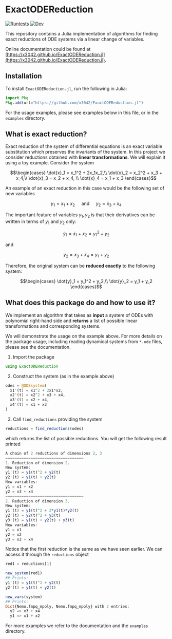 # ExactODEReduction

<!--- [![Build](https://github.com/x3042/ExactODEReduction.jl/actions/workflows/Build.yml/badge.svg)](https://github.com/x3042/ExactODEReduction.jl/actions/workflows/Build.yml) --->
[![Runtests](https://github.com/x3042/ExactODEReduction.jl/actions/workflows/Runtests.yml/badge.svg)](https://github.com/x3042/ExactODEReduction.jl/actions/workflows/Runtests.yml) [![Dev](https://img.shields.io/badge/docs-dev-blue.svg)](https://x3042.github.io/ExactODEReduction.jl/dev)


This repository contains a Julia implementation of algorithms for finding exact reductions of ODE systems via a linear change of variables.

Online documentation could be found at [https://x3042.github.io/ExactODEReduction.jl](https://x3042.github.io/ExactODEReduction.jl).

## Installation

To install `ExactODEReduction.jl`, run the following in Julia:

```julia
import Pkg
Pkg.add(url="https://github.com/x3042/ExactODEReduction.jl")
```

For the usage examples, please see examples below in this file, or in the `examples` directory.

## What is exact reduction?

Exact reduction of the system of differential equations is an exact variable substitution which preserves the invariants of the system. In this project we consider reductions obtained with **linear transformations**. We will explain it using a toy example. Consider the system

$$\begin{cases} 
\dot{x}_1 = x_1^2 + 2x_1x_2,\\ 
\dot{x}_2 =  x_2^2 + x_3 + x_4,\\ 
\dot{x}_3 = x_2 + x_4, \\
\dot{x}_4 = x_1 + x_3 
\end{cases}$$

An example of an exact reduction in this case would be the following set of new variables

$$y_1 = x_1 + x_2 \quad \text{  and  } \quad y_2 = x_3 + x_4$$

The important feature of variables $y_1, y_2$ is that their derivatives can be written in terms of $y_1$ and $y_2$ only:

$$\dot{y}_1 = \dot{x}_1 + \dot{x}_2 = y_1^2 + y_2$$

and

$$\dot{y}_2 = \dot{x}_3 + \dot{x}_4 = y_1 + y_2$$

Therefore, the original system can be **reduced exactly** to the following system:

$$\begin{cases} 
\dot{y}_1 = y_1^2 + y_2,\\ 
\dot{y}_2  = y_1 + y_2
\end{cases}$$

## What does this package do and how to use it?

We implement an algorithm that takes as **input** a system of ODEs with polynomial right-hand side and **returns** a list of possible linear transformations and corresponding systems.

We will demonstrate the usage on the example above. For more details on the package usage, including reading dynamical systems from `*.ode` files, please see the documentation.

1. Import the package

```julia
using ExactODEReduction
```

2. Construct the system (as in the example above)

```julia
odes = @ODEsystem(
  x1'(t) = x1^2 + 2x1*x2,
  x2'(t) = x2^2 + x3 + x4,
  x3'(t) = x2 + x4,
  x4'(t) = x1 + x3
)
```

3. Call `find_reductions` providing the system

```julia
reductions = find_reductions(odes)
```

which returns the list of possible reductions. You will get the following result printed

```julia
A chain of 2 reductions of dimensions 2, 3
==================================
1. Reduction of dimension 2.
New system:
y1'(t) = y1(t)^2 + y2(t)
y2'(t) = y1(t) + y2(t)
New variables:
y1 = x1 + x2
y2 = x3 + x4
==================================
2. Reduction of dimension 3.
New system:
y1'(t) = y1(t)^2 + 2*y1(t)*y2(t)
y2'(t) = y2(t)^2 + y3(t)
y3'(t) = y1(t) + y2(t) + y3(t)
New variables:
y1 = x1
y2 = x2
y3 = x3 + x4
```

Notice that the first reduction is the same as we have seen earlier. We can access it through the `reductions` object

```julia
red1 = reductions[1]
```
```julia
new_system(red1)
## Prints:
y1'(t) = y1(t)^2 + y2(t)
y2'(t) = y1(t) + y2(t)
```

```julia
new_vars(system)
## Prints:
Dict{Nemo.fmpq_mpoly, Nemo.fmpq_mpoly} with 2 entries:
  y2 => x3 + x4
  y1 => x1 + x2
```

<!---
We may also want to preserve some variables or their linear combinations in the reduced system.
It is possible to pass such linear forms in the `observables` array as a parameter using `find_smallest_constrained_reduction`

```julia
find_smallest_constrained_reduction(odes, observables=[x1])
```

For example, the above code will search for a reduction where $x_1$ is present amongst new variables, resulting into

 ```julia
Dict{Symbol, Vector{Nemo.fmpq_mpoly}} with 2 entries:
  :new_system => [y1^2 + y2, y1 + y2 + y3, 2*y1*y3 + y3^2]
  :new_vars   => [x2, x3 + x4, x1]
 ```

--->

For more examples we refer to the documentation and the `examples` directory.
